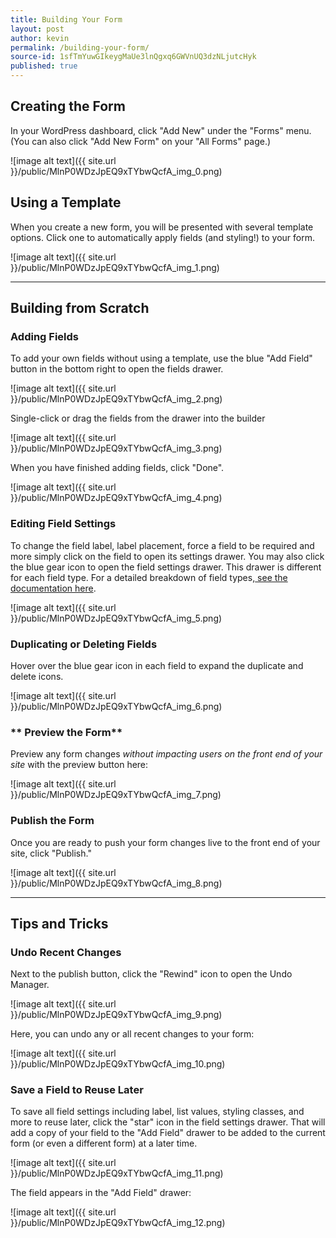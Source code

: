 ```yaml
---
title: Building Your Form
layout: post
author: kevin
permalink: /building-your-form/
source-id: 1sfTmYuwGIkeygMaUe3lnQgxq6GWVnUQ3dzNLjutcHyk
published: true
---
```

## **Creating the Form**

In your WordPress dashboard, click "Add New" under the "Forms" menu. (You can also click "Add New Form" on your "All Forms" page.)

![image alt text]({{ site.url }}/public/MlnP0WDzJpEQ9xTYbwQcfA_img_0.png)

## **Using a Template**

When you create a new form, you will be presented with several template options.  Click one to automatically apply fields (and styling!) to your form.

![image alt text]({{ site.url }}/public/MlnP0WDzJpEQ9xTYbwQcfA_img_1.png)

* * *


## **Building from Scratch**

### **Adding Fields**

To add your own fields without using a template, use the blue "Add Field" button in the bottom right to open the fields drawer.

![image alt text]({{ site.url }}/public/MlnP0WDzJpEQ9xTYbwQcfA_img_2.png)

Single-click or drag the fields from the drawer into the builder

![image alt text]({{ site.url }}/public/MlnP0WDzJpEQ9xTYbwQcfA_img_3.png)

When you have finished adding fields, click "Done".

![image alt text]({{ site.url }}/public/MlnP0WDzJpEQ9xTYbwQcfA_img_4.png)

### **Editing Field Settings**

To change the field label, label placement, force a field to be required and more simply click on the field to open its settings drawer.  You may also click the blue gear icon to open the field settings drawer.  This drawer is different for each field type.  For a detailed breakdown of field types,[ see the documentation here](https://ninjaforms.com/docs/field-types/).

![image alt text]({{ site.url }}/public/MlnP0WDzJpEQ9xTYbwQcfA_img_5.png)

### **Duplicating or Deleting Fields**

Hover over the blue gear icon in each field to expand the duplicate and delete icons.

![image alt text]({{ site.url }}/public/MlnP0WDzJpEQ9xTYbwQcfA_img_6.png)

### ** Preview the Form**

Preview any form changes *without impacting users on the front end of your site* with the preview button here:

![image alt text]({{ site.url }}/public/MlnP0WDzJpEQ9xTYbwQcfA_img_7.png)

### **Publish the Form**

Once you are ready to push your form changes live to the front end of your site, click "Publish."

![image alt text]({{ site.url }}/public/MlnP0WDzJpEQ9xTYbwQcfA_img_8.png)

* * *


## **Tips and Tricks**

### **Undo Recent Changes**

Next to the publish button, click the "Rewind" icon to open the Undo Manager.

![image alt text]({{ site.url }}/public/MlnP0WDzJpEQ9xTYbwQcfA_img_9.png)

Here, you can undo any or all recent changes to your form:

![image alt text]({{ site.url }}/public/MlnP0WDzJpEQ9xTYbwQcfA_img_10.png)

### **Save a Field to Reuse Later**

To save all field settings including label, list values, styling classes, and more to reuse later, click the "star" icon in the field settings drawer.  That will add a copy of your field to the "Add Field" drawer to be added to the current form (or even a different form) at a later time.

![image alt text]({{ site.url }}/public/MlnP0WDzJpEQ9xTYbwQcfA_img_11.png)

The field appears in the "Add Field" drawer:

![image alt text]({{ site.url }}/public/MlnP0WDzJpEQ9xTYbwQcfA_img_12.png)

 

 

 

